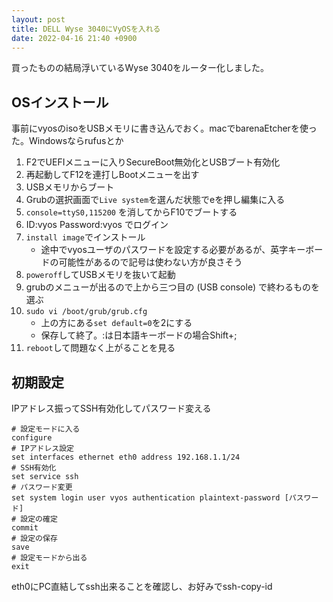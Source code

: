 ```yaml
---
layout: post
title: DELL Wyse 3040にVyOSを入れる
date: 2022-04-16 21:40 +0900
---
```

買ったものの結局浮いているWyse 3040をルーター化しました。

OSインストール
-----------------

事前にvyosのisoをUSBメモリに書き込んでおく。macでbarenaEtcherを使った。Windowsならrufusとか

1. F2でUEFIメニューに入りSecureBoot無効化とUSBブート有効化
1. 再起動してF12を連打しBootメニューを出す
1. USBメモリからブート
1. Grubの選択画面で`Live system`を選んだ状態でeを押し編集に入る
1. `console=ttyS0,115200` を消してからF10でブートする
1. ID:vyos Password:vyos でログイン
1. `install image`でインストール
    * 途中でvyosユーザのパスワードを設定する必要があるが、英字キーボードの可能性があるので記号は使わない方が良さそう
1. `poweroff`してUSBメモリを抜いて起動
1. grubのメニューが出るので上から三つ目の (USB console) で終わるものを選ぶ
1. `sudo vi /boot/grub/grub.cfg`
    * 上の方にある`set default=0`を2にする
    * 保存して終了。:は日本語キーボードの場合Shift+;
1. `reboot`して問題なく上がることを見る

初期設定
------------------

IPアドレス振ってSSH有効化してパスワード変える

``` shell
# 設定モードに入る
configure
# IPアドレス設定
set interfaces ethernet eth0 address 192.168.1.1/24
# SSH有効化
set service ssh
# パスワード変更
set system login user vyos authentication plaintext-password [パスワード]
# 設定の確定
commit
# 設定の保存
save
# 設定モードから出る
exit
```

eth0にPC直結してssh出来ることを確認し、お好みでssh-copy-id
